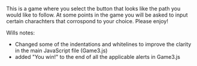 This is a game where you select the button that looks like the path you would like to follow. At some points in the game you will be asked to input certain charachters that corrospond to your choice. Please enjoy!


Wills notes:
- Changed some of the indentations and whitelines to improve the clarity in the main JavaScript file (Game3.js)
- added "You win!" to the end of all the applicable alerts in Game3.js

